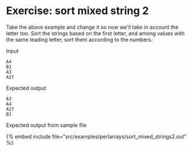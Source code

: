# Exercise: sort mixed string 2


Take the above example and change it so now we'll take in account the letter too.
Sort the strings based on the first letter, and among values with the same
leading letter, sort them according to the numbers.



Input


```
A4
B1
A3
A27
```

Expected output


```
A3
A4
A27
B1
```

Expected output from sample file

{% embed include file="src/examples/perlarrays/sort_mixed_strings2.out" %}



